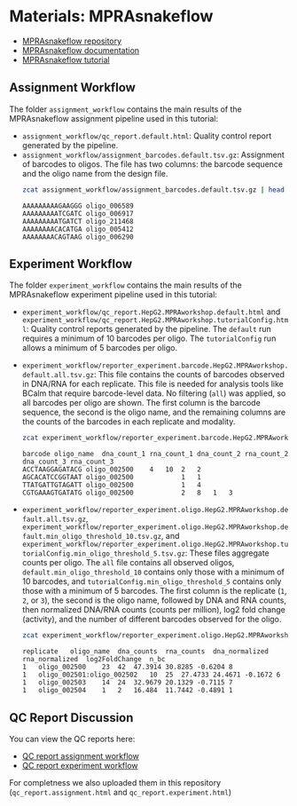 # Materials: MPRAsnakeflow

- [MPRAsnakeflow repository](https://github.com/kircherlab/MPRAsnakeflow)
- [MPRAsnakeflow documentation](https://mprasnakeflow.readthedocs.io)
- [MPRAsnakeflow tutorial](https://github.com/kircherlab/MPRAsnakeflow_tutorial/)

## Assignment Workflow

The folder `assignment_workflow` contains the main results of the MPRAsnakeflow assignment pipeline used in this tutorial:

- `assignment_workflow/qc_report.default.html`: Quality control report generated by the pipeline.
- `assignment_workflow/assignment_barcodes.default.tsv.gz`: Assignment of barcodes to oligos. The file has two columns: the barcode sequence and the oligo name from the design file.
    ```bash
    zcat assignment_workflow/assignment_barcodes.default.tsv.gz | head -n 5
    ```
    ```text
    AAAAAAAAAGAAGGG oligo_006589
    AAAAAAAAATCGATC oligo_006917
    AAAAAAAAATGATCT oligo_211468
    AAAAAAAACACATGA oligo_005412
    AAAAAAAACAGTAAG oligo_006290
    ```

## Experiment Workflow

The folder `experiment_workflow` contains the main results of the MPRAsnakeflow experiment pipeline used in this tutorial:

- `experiment_workflow/qc_report.HepG2.MPRAworkshop.default.html` and `experiment_workflow/qc_report.HepG2.MPRAworkshop.tutorialConfig.html`: Quality control reports generated by the pipeline. The `default` run requires a minimum of 10 barcodes per oligo. The `tutorialConfig` run allows a minimum of 5 barcodes per oligo.

- `experiment_workflow/reporter_experiment.barcode.HepG2.MPRAworkshop.default.all.tsv.gz`: This file contains the counts of barcodes observed in DNA/RNA for each replicate. This file is needed for analysis tools like BCalm that require barcode-level data. No filtering (`all`) was applied, so all barcodes per oligo are shown. The first column is the barcode sequence, the second is the oligo name, and the remaining columns are the counts of the barcodes in each replicate and modality.
    ```bash
    zcat experiment_workflow/reporter_experiment.barcode.HepG2.MPRAworkshop.default.all.tsv.gz | head -n 5
    ```
    ```text
    barcode	oligo_name	dna_count_1	rna_count_1	dna_count_2	rna_count_2	dna_count_3	rna_count_3
    ACCTAAGGAGATACG	oligo_002500	4	10	2	2		
    AGCACATCCGGTAAT	oligo_002500			1	1		
    TTATGATTGTAGATT	oligo_002500			1	4		
    CGTGAAAGTGATATG	oligo_002500			2	8	1	3
    ```

- `experiment_workflow/reporter_experiment.oligo.HepG2.MPRAworkshop.default.all.tsv.gz`, `experiment_workflow/reporter_experiment.oligo.HepG2.MPRAworkshop.default.min_oligo_threshold_10.tsv.gz`, and `experiment_workflow/reporter_experiment.oligo.HepG2.MPRAworkshop.tutorialConfig.min_oligo_threshold_5.tsv.gz`: These files aggregate counts per oligo. The `all` file contains all observed oligos, `default.min_oligo_threshold_10` contains only those with a minimum of 10 barcodes, and `tutorialConfig.min_oligo_threshold_5` contains only those with a minimum of 5 barcodes. The first column is the replicate (`1`, `2`, or `3`), the second is the oligo name, followed by DNA and RNA counts, then normalized DNA/RNA counts (counts per million), log2 fold change (activity), and the number of different barcodes observed for the oligo.
    ```bash
    zcat experiment_workflow/reporter_experiment.oligo.HepG2.MPRAworkshop.default.all.tsv.gz | head -n 5
    ```
    ```text
    replicate	oligo_name	dna_counts	rna_counts	dna_normalized	rna_normalized	log2FoldChange	n_bc
    1	oligo_002500	23	42	47.3914	30.8285	-0.6204	8
    1	oligo_002501:oligo_002502	10	25	27.4733	24.4671	-0.1672	6
    1	oligo_002503	14	24	32.9679	20.1329	-0.7115	7
    1	oligo_002504	1	2	16.484	11.7442	-0.4891	1
    ```

## QC Report Discussion

You can view the QC reports here:

- [QC report assignment workflow](https://kircherlab.github.io/mprasnakeflow/assignment.html)
- [QC report experiment workflow](https://kircherlab.github.io/mprasnakeflow/experiment.html)

For completness we also uploaded them in this repository (`qc_report.assignment.html` and `qc_report.experiment.html`)
